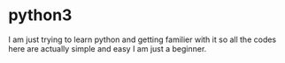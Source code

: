 # python3
I am just trying to learn python and getting familier with it so all the codes here are actually simple and easy I am just a beginner.

